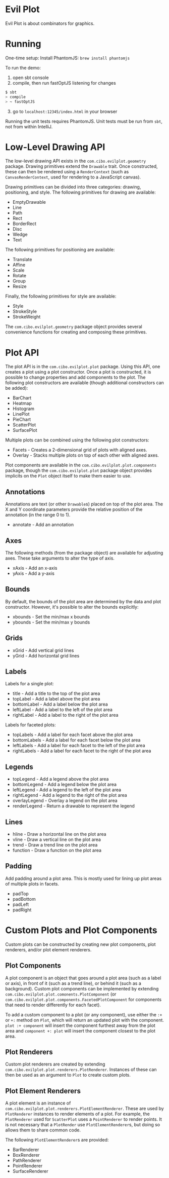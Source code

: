 Evil Plot
=========
Evil Plot is about combinators for graphics.

Running
=======
One-time setup:
Install PhantomJS: `brew install phantomjs`

To run the demo:

1. open sbt console
2. compile, then run fastOptJS listening for changes
```bash
$ sbt
> compile
> ~ fastOptJS
```
3. go to `localhost:12345/index.html` in your browser

Running the unit tests requires PhantomJS.
Unit tests must be run from `sbt`, not from within IntelliJ.

Low-Level Drawing API
=====================
The low-level drawing API exists in the `com.cibo.evilplot.geometry` package.  Drawing primitives
extend the `Drawable` trait.  Once constructed, these can then be rendered using a `RenderContext`
(such as `CanvasRenderContext`, used for rendering to a JavaScript canvas).

Drawing primitives can be divided into three categories: drawing, positioning, and style.
The following primitives for drawing are available:

* EmptyDrawable
* Line
* Path
* Rect
* BorderRect
* Disc
* Wedge
* Text

The following primitives for positioning are available:

* Translate
* Affine
* Scale
* Rotate
* Group
* Resize

Finally, the following primitives for style are available:

* Style
* StrokeStyle
* StrokeWeight

The `com.cibo.evilplot.geometry` package object provides several convenience functions for
creating and composing these primitives.

Plot API
========
The plot API is in the `com.cibo.evilplot.plot` package. Using this API, one creates a plot
using a plot constructor.  Once a plot is constructed, it is possible to change properties
and add components to the plot.  The following plot constructors are
available (though additional constructors can be added):

* BarChart
* Heatmap
* Histogram
* LinePlot
* PieChart
* ScatterPlot
* SurfacePlot

Multiple plots can be combined using the following plot constructors:
* Facets - Creates a 2-dimensional grid of plots with aligned axes.
* Overlay - Stacks multiple plots on top of each other with aligned axes.

Plot components are available in the `com.cibo.evilplot.plot.components` package, though the
`com.cibo.evilplot.plot` package object provides implicits on the `Plot` object itself to
make them easier to use.

Annotations
-----------
Annotations are text (or other `Drawable`s) placed on top of the plot area.
The X and Y coordinate parameters provide the relative position of the annotation
(in the range 0 to 1).

* annotate - Add an annotation

Axes
----
The following methods (from the package object) are available for adjusting axes.
These take arguments to alter the type of axis.

* xAxis - Add an x-axis
* yAxis - Add a y-axis

Bounds
------
By default, the bounds of the plot area are determined by the data and plot constructor.
However, it's possible to alter the bounds explicitly:

* xbounds - Set the min/max x bounds
* ybounds - Set the min/max y bounds

Grids
-----

* xGrid - Add vertical grid lines
* yGrid - Add horizontal grid lines

Labels
------

Labels for a single plot:

* title - Add a title to the top of the plot area
* topLabel - Add a label above the plot area
* bottomLabel - Add a label below the plot area
* leftLabel - Add a label to the left of the plot area
* rightLabel -  Add a label to the right of the plot area

Labels for faceted plots:

* topLabels - Add a label for each facet above the plot area
* bottomLabels - Add a label for each facet below the plot area
* leftLabels - Add a label for each facet to the left of the plot area
* rightLabels - Add a label for each facet to the right of the plot area

Legends
-------

* topLegend - Add a legend above the plot area
* bottomLegend - Add a legend below the plot area
* leftLegend - Add a legend to the left of the plot area
* rightLegend - Add a legend to the right of the plot area
* overlayLegend - Overlay a legend on the plot area
* renderLegend - Return a drawable to represent the legend

Lines
-----

* hline - Draw a horizontal line on the plot area
* vline - Draw a vertical line on the plot area
* trend - Draw a trend line on the plot area
* function - Draw a function on the plot area

Padding
-------
Add padding around a plot area. This is mostly used for lining up plot areas of
multiple plots in facets.

* padTop
* padBottom
* padLeft
* padRight

Custom Plots and Plot Components
================================
Custom plots can be constructed by creating new plot components, plot renderers, and/or
plot element renderers.

Plot Components
---------------
A plot component is an object that goes around a plot area (such as a label or axis),
in front of it (such as a trend line), or behind it (such as a background).
Custom plot components can be implemented by extending
`com.cibo.evilplot.plot.comonents.PlotComponent`
(or `com.cibo.evilplot.plot.components.FacetedPlotComponent` for components that need to
render differently for each facet).

To add a custom component to a plot (or any component), use either the `:+` or `+:` method on
`Plot`, which will return an updated plot with the component.  `plot :+ component` will
insert the component furthest away from the plot area and `component +: plot` will insert the
component closest to the plot area.

Plot Renderers
--------------
Custom plot renderers are created by extending
`com.cibo.evilplot.plot.renderers.PlotRenderer`.  Instances of these can then be used as an
argument to `Plot` to create custom plots.

Plot Element Renderers
----------------------
A plot element is an instance of `com.cibo.evilplot.plot.renderers.PlotElementRenderer`.  These
are used by `PlotRenderer` instances to render elements of a plot.  For example, the
`PlotRenderer` used for `ScatterPlot` uses a `PointRenderer` to render points.  It is not necessary
that a `PlotRender` use `PlotElementRenderer`s, but doing so allows them to share common code.

The following `PlotElementRenderer`s are provided:

* BarRenderer
* BoxRenderer
* PathRenderer
* PointRenderer
* SurfaceRenderer
